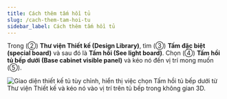 ```yaml
---
title: Cách thêm tấm hồi tủ
slug: /cach-them-tam-hoi-tu
sidebar_label: Cách thêm tấm hồi tủ
---
```


Trong (②) **Thư viện Thiết kế (Design Library)**, tìm (③) **Tấm đặc biệt (special board)** và sau đó là **Tấm hồi (See light board)**. Chọn (④) **Tấm hồi tủ bếp dưới (Base cabinet visible panel)** và kéo nó đến vị trí mong muốn (⑤).

![Giao diện thiết kế tủ tùy chỉnh, hiển thị việc chọn Tấm hồi tủ bếp dưới từ Thư viện Thiết kế và kéo nó vào vị trí trên tủ bếp trong không gian 3D.](https://storage.googleapis.com/jegavn_kb/images/b801ba54-4c8a-4858-9bfe-9f2c5ad7d182.png)